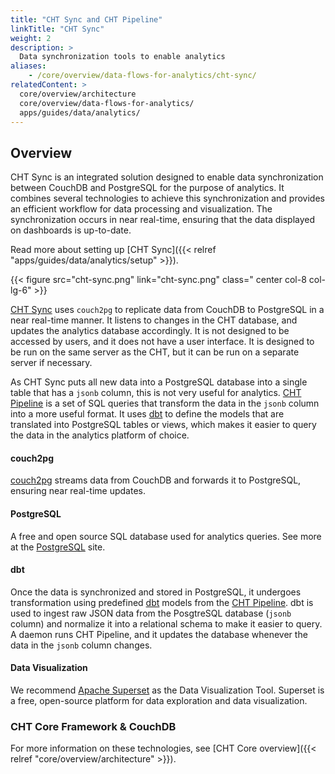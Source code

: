 ```yaml
---
title: "CHT Sync and CHT Pipeline"
linkTitle: "CHT Sync"
weight: 2
description: >
  Data synchronization tools to enable analytics
aliases:
    - /core/overview/data-flows-for-analytics/cht-sync/
relatedContent: >  
  core/overview/architecture
  core/overview/data-flows-for-analytics/
  apps/guides/data/analytics/
---
```


## Overview
CHT Sync is an integrated solution designed to enable data synchronization between CouchDB and PostgreSQL for the purpose of analytics. It combines several technologies to achieve this synchronization and provides an efficient workflow for data processing and visualization. The synchronization occurs in near real-time, ensuring that the data displayed on dashboards is up-to-date.

Read more about setting up [CHT Sync]({{< relref "apps/guides/data/analytics/setup" >}}).

<!-- make updates to this diagram on the google slides:            -->
<!-- https://docs.google.com/presentation/d/1j4jPsi-gHbiaLBfgYOyru1g_YV98PkBrx2zs7bwhoEQ/ -->
{{< figure src="cht-sync.png" link="cht-sync.png" class=" center col-8 col-lg-6" >}}

[CHT Sync](https://github.com/medic/cht-sync) uses `couch2pg` to replicate data from CouchDB to PostgreSQL in a near real-time manner. It listens to changes in the CHT database, and updates the analytics database accordingly.
It is not designed to be accessed by users, and it does not have a user interface. It is designed to be run on the same server as the CHT, but it can be run on a separate server if necessary. 

As CHT Sync puts all new data into a PostgreSQL database into a single table that has a `jsonb` column, this is not very useful for analytics. [CHT Pipeline](https://github.com/medic/cht-pipeline) is a set of SQL queries that transform the data in the `jsonb` column into a more useful format. It uses [dbt](https://www.getdbt.com/) to define the models that are translated into PostgreSQL tables or views, which makes it easier to query the data in the analytics platform of choice. 

#### couch2pg

[couch2pg](https://github.com/medic/cht-sync/tree/main/couch2pg) streams data from CouchDB and forwards it to PostgreSQL, ensuring near real-time updates.

#### PostgreSQL

A free and open source SQL database used for analytics queries. See more at the [PostgreSQL](https://www.postgresql.org) site.

#### dbt

Once the data is synchronized and stored in PostgreSQL, it undergoes transformation using predefined [dbt](https://www.getdbt.com/) models from the [CHT Pipeline](https://github.com/medic/cht-pipeline). dbt is used to ingest raw JSON data from the PosgtreSQL database (`jsonb` column) and normalize it into a relational schema to make it easier to query. A daemon runs CHT Pipeline, and it updates the database whenever the data in the `jsonb` column changes.

#### Data Visualization

We recommend [Apache Superset](https://superset.apache.org/) as the Data Visualization Tool. Superset is a free, open-source platform for data exploration and data visualization.

### CHT Core Framework & CouchDB

For more information on these technologies, see [CHT Core overview]({{< relref "core/overview/architecture" >}}).

